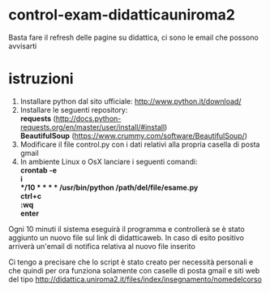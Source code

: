 # control-exam-didatticauniroma2
Basta fare il refresh delle pagine su didattica, ci sono le email che possono avvisarti

# istruzioni

1) Installare python dal sito ufficiale: http://www.python.it/download/<br />
2) Installare le seguenti repository:<br />
<b>requests</b> (http://docs.python-requests.org/en/master/user/install/#install) <br />
<b>BeautifulSoup</b> (https://www.crummy.com/software/BeautifulSoup/) <br />
3) Modificare il file control.py con i dati relativi alla propria casella di posta gmail<br />
4) In ambiente Linux o OsX lanciare i seguenti comandi:<br />
<b>crontab -e</b><br />
<b>i</b><br />
<b>*/10 * * * * /usr/bin/python /path/del/file/esame.py</b><br />
<b>ctrl+c</b><br />
<b>:wq</b><br />
<b>enter</b><br />

Ogni 10 minuti il sistema eseguirà il programma e controllerà se è stato aggiunto un nuovo file sul link di didatticaweb. In caso di esito positivo arriverà un'email di notifica relativa al nuovo file inserito<br />

Ci tengo a precisare che lo script è stato creato per necessità personali e che quindi per ora funziona solamente con caselle di posta gmail e siti web del tipo http://didattica.uniroma2.it/files/index/insegnamento/nomedelcorso

